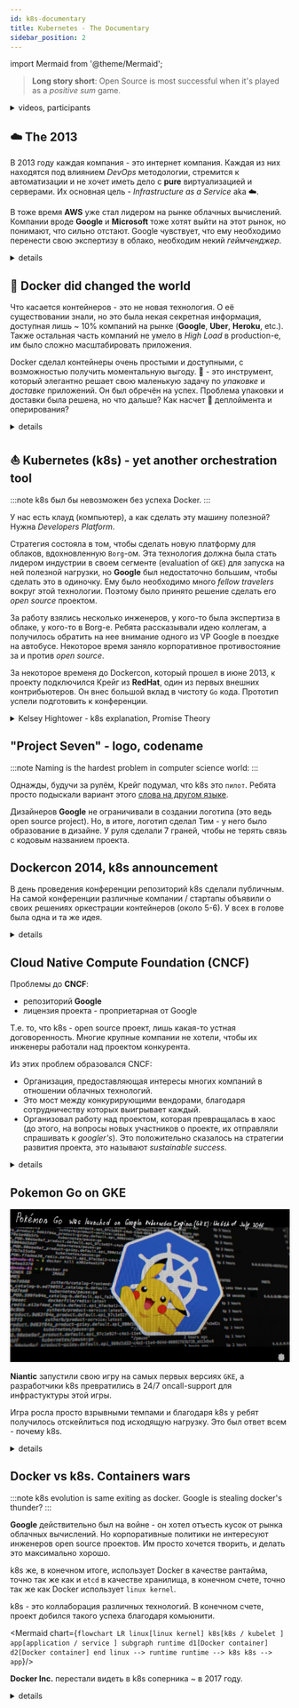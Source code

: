 ```yaml
---
id: k8s-documentary
title: Kubernetes - The Documentary
sidebar_position: 2
---
```


import Mermaid from '@theme/Mermaid';

> **Long story short**: Open Source is most successful when it's played as a *positive sum* game.

<details>
<summary>videos, participants </summary>

<div class="video-wrapper">
  <iframe  height="540" frameborder="0" allowfullscreen width="100%" src="https://www.youtube.com/embed/BE77h7dmoQU" frameborder="0" allowfullscreen></iframe>
</div>

<div class="video-wrapper">
  <iframe  height="540" frameborder="0" allowfullscreen width="100%" src="https://www.youtube.com/embed/318elIq37PE" frameborder="0" allowfullscreen></iframe>
</div>

- [Brendan Burns](https://www.linkedin.com/in/brendan-burns-487aa590/) - Corporate Vice President at Microsoft
- [Brian Grant](https://www.linkedin.com/in/bgrant0607/) - Distinguished Engineer at Google
- [Craig McLuckie](https://www.linkedin.com/in/craigmcluckie/) - VP R&D VMware
- [Joe Beda](https://www.linkedin.com/in/jbeda/) - Principal Engineer VMware
- [Tim Hockin](https://www.linkedin.com/in/tim-hockin-6501072/) - Principal SW Engineer, k8s, GKE, GCP
- [Ville Aikas](https://www.linkedin.com/in/villeaikas/) - Founder at Chainguard

:::caution "from author"
Немного непонятно кто действительно стоял у самых истоков k8s, в документальном фильме Брайан [говорит](https://youtu.be/BE77h7dmoQU?t=976), что это были Брендон, Джо и Вилли. В [wiki](https://ru.wikipedia.org/wiki/k8s) - Брендон, Джо и Крейг. Кажется, что проще присвоить это достижения всем инженерам :point_up: и это не будет неправдой.
:::

- [Arnaud Porterie](https://www.linkedin.com/in/aporterie/) - ex Docker Inc Core Engineer
- [Chris Aniszczyk](https://www.linkedin.com/in/caniszczyk/) - CTO CNCF
- [Clayton Coleman](https://www.linkedin.com/in/claytoncoleman/) - Senior Distinguished Engineer at Red Hat
- [Eric Brewer](https://www.linkedin.com/in/eric-brewer-1031254/) | [wiki](https://en.wikipedia.org/wiki/Eric_Brewer_(scientist)) - VP Infrastructure & Google Fellow, Professor at UC Berkeley.
- Kelsey Hightower | [twitter](https://twitter.com/kelseyhightower/status/483644084821557250) - Stuff Developer Advocate, GCP
- [Chen Goldberg](https://www.linkedin.com/in/goldbergchen/) - Vice President Of Engineering at Google
- Solomon Hykes - Docker Inc. Founder and CTO
- and many others ...

</details>

## :cloud: The 2013

В 2013 году каждая компания - это интернет компания. Каждая из них находятся под влиянием *DevOps* методологии, стремится к автоматизации и не хочет иметь дело с **pure** виртуализацией и серверами. Их основная цель - *Infrastructure as a Service* aka :cloud:.

В тоже время **AWS** уже стал лидером на рынке облачных вычислений. Компании вроде **Google** и **Microsoft** тоже хотят выйти на этот рынок, но понимают, что сильно отстают. Google чувствует, что ему необходимо перенести свою экспертизу в облако, необходим некий *геймченджер*.

<details>
<summary>details</summary>

:::note
Gartner - исследовательская и консалтинговая компания, специализирующаяся на рынках информационных технологий. Прочитать об их деятельности и об **Magic Quadrant(MQ)** можно [тут](https://ru.wikipedia.org/wiki/Gartner).
:::

| YY | top3 | MQ |
| ---- | ---- | --- |
| [2013](https://cloudmania2013.com/2013/08/29/gartner-iaas-magic-quadrant-2013/) | AWS,CSC,nil | <img src="https://cloudmania2013.files.wordpress.com/2013/08/gartner-mq.png" width="300" height="300" /> |
| [2015](https://cloudmania2013.com/2015/05/27/gartner-iaas-magic-quadrant-2015/) | AWS,Azure,nil | <img src="https://cloudmania2013.files.wordpress.com/2015/05/mq-iaas-2015.png?w=600&h=600 " width="300" height="300" /> |
| [2017](https://www.51sec.org/2018/08/11/gartner-magic-quadrant-for-cloud-infrastructure-as-a-service-worldwide-2017-2016-2015-2014-2013-2012/) | AWS,Azure,GCP | <img src="https://www.51sec.org/ezoimgfmt/regmedia.co.uk/2017/06/18/gartner_iaas_mq_june_2017.png?x=648&y=648&infer_y=1&is-pending-load=1&ezimgfmt=rs:400x400/rscb11/ng:webp/ngcb11" width="300" height="300" /> |
| [2021](https://www.gartner.com/doc/reprints?id=1-271OE4VR&ct=210802&st=sb)| AWS,Azure,GCP|  <img src="https://www.gartner.com/resources/736300/736363/Figure_1_Magic_Quadrant_for_Cloud_Infrastructure_and_Platform_Services.png?reprintKey=1-271OE4VR" width="300" height="300" /> |

**k8s as a Service**:

|Vendor|Service|Release|
|AWS|Elastic k8s Service (EKS)|June 2018|
|Azure|Azure k8s Service (AKS)|June 2018|
|GCP|Google k8s Engine (GKE) |~ summer 2015|

</details>

## :whale: Docker did changed the world

Что касается контейнеров - это не новая технология. О её существовании знали, но это была некая секретная информация, доступная лишь ~ 10% компаний на рынке (**Google**, **Uber**, **Heroku**, etc.). Также остальная часть компаний не умело в *High Load* в production-е, им было сложно масштабировать приложения.

Docker сделал контейнеры очень простыми и доступными, с возможностью получить моментальную выгоду. :whale: - это инструмент, который элегантно решает свою маленькую задачу по *упаковке* и *доставке* приложений. Он был обречён на успех. Проблема упаковки и доставки была решена, но что дальше? Как насчет :rocket: деплоймента и оперирования?

<details>
<summary>details</summary>

:::note
- Docker bridging gap between **Dev** and **Ops**
- Ты можешь заниматься приложением и не париться про окружению, запустить приложение локально, в ДЦ, в облаке.
:::

<div class="video-wrapper">
  <iframe  height="540" frameborder="0" allowfullscreen width="100%" src="https://www.youtube.com/embed/3N3n9FzebAA" frameborder="0" allowfullscreen></iframe>
</div>

</details>

## :boat: Kubernetes (k8s) - yet another orchestration tool

:::note
k8s был бы невозможен без успеха Docker.
:::

У нас есть клауд (компьютер), а как сделать эту машину полезной? Нужна *Developers Platform*.

Стратегия состояла в том, чтобы сделать новую платформу для облаков, вдохновленную `Borg`-ом.
Эта технология должна была стать лидером индустрии в своем сегменте (evaluation of `GKE`) для запуска на ней полезной нагрузки, но **Google** был недостаточно большим, чтобы сделать это в одиночку. Ему было необходимо много *fellow travelers* вокруг этой технологии. Поэтому было принято решение сделать его *open source* проектом.

За работу взялись несколько инженеров, у кого-то была экспертиза в облаке, у кого-то в Borg-е. Ребята рассказывали идею коллегам, а получилось обратить на нее внимание одного из VP Google в поездке на автобусе. Некоторое время заняло корпоративное противостояние за и против *open source*.

За некоторое временя до Dockercon, который прошел в июне 2013, к проекту подключился Крейг из **RedHat**, один из первых внешних контрибьютеров. Он внес большой вклад в чистоту `Go` кода. Прототип успели подготовить к конференции.

<details>
<summary>Kelsey Hightower - k8s explanation, Promise Theory</summary>

Давайте представим, что приближаются праздники, и вы хотите отправить подарок близкому человеку. Вы приходите на почту, говорите, что хотите отправить вещи. Вам скажут, что смогут доставить вещи, но в таком виде их можно потерять. Мы не хотим потерять книги, драгоценности или деньги. Поэтому нам нужно положить их в коробку. Расширим аналогию и представим просто конверт. Стоимость отправки конверта из пункта `A` в пункт `Б` будет зависеть от разных факторов: размера, веса и т.д. Но что бы вы ни положили в конверт - почте это не важно.

Ключ к доставке - указание адресата. Как он будет доставлен, с какими сложностями почта может столкнуться при доставке - вас не интересует. Почта абстрагирует вас от этих проблем. Вы просто даёте конверт, говорите адрес, платите деньги и они вам обещают, что доставят его в течении 2-3 дней. Машина может сломаться, доставщик может заболеть, что у годно может случиться, но они обещают, что доставят его за 2-3 дня. Как они это будут делать - не важно. Это `Promise theory`.

Задача k8s-а - убедиться, что приложение работает. Точно так же, как задача почты убедиться, что письмо продолжает следовать к пункту назначения. k8s - абстракция над инфрастуктурой. Разработчикам нужно упаковать свое приложение в коробку, дать адрес, и если они могут позволить себе доставку - приложение будет запущено.

</details>

## "Project Seven" - logo, codename 

:::note
Naming is the hardest problem in computer science world:
:::

Однажды, будучи за рулём, Крейг подумал, что k8s это `пилот`. Ребята просто подыскали вариант этого [слова на другом языке](https://en.wiktionary.org/wiki/%CE%BA%CF%85%CE%B2%CE%B5%CF%81%CE%BD%CE%AE%CF%84%CE%B7%CF%82).

Дизайнеров **Google** не ограничивали в создании логотипа (это ведь open source project). Но, в итоге, логотип сделал Тим - у него было образование в дизайне. У руля сделали 7 граней, чтобы не терять связь с кодовым названием проекта.

## Dockercon 2014, k8s announcement

В день проведения конференции репозиторий k8s сделали публичным. На самой конференции различные компании / стартапы объявили о своих решениях оркестрации контейнеров (около 5-6).
У всех в голове была одна и та же идея.

<details>

<summary>details</summary>

|tool|company|
|----|-------|
|Mesos|RedHat|
|Docker Swarm|Docker Inc.|
|Tupperware|Facebook|
|k8s|Google|

> Хорошая [статья на habr](https://habr.com/ru/company/vk/blog/543232/) по системам оркестрации.

---

Это очень интересно посмотреть, даже если вы отлично знаете k8s. В этой презентации я нашел лучшее объяснение того, что такое `Pod`

<div class="video-wrapper">
  <iframe  height="540" frameborder="0" allowfullscreen width="100%" src="https://www.youtube.com/embed/YrxnVKZeqK8" frameborder="0" allowfullscreen></iframe>
</div>

</details>

## Cloud Native Compute Foundation (CNCF)

Проблемы до **CNCF**:
- репозиторий **Google**
- лицензия проекта - проприетарная от Google

Т.е. то, что k8s - open source проект, лишь какая-то устная договоренность. Многие крупные компании не хотели, чтобы их инженеры работали над проектом конкурента.

Из этих проблем образовался CNCF:
- Организация, предоставляющая интересы многих компаний в отношении облачных технологий.
- Это мост между конкурирующими вендорами, благодаря сотрудничеству которых выигрывает каждый.
- Организовал работу над проектом, которая превращалась в хаос (до этого, на вопросы новых участников о проекте, их отправляли спрашивать к *googler's*). Это положительно сказалось на стратегии развития проекта, это называют *sustainable success*.

<details>
<summary>details</summary>

:::note
Если бы у k8s и Mesos было свое мнение - они бы нашли, что создавать вместе, например storage для контейнера или будущий StatefulSet.
:::

Примерно в это время, инженер Келси Хайтауэр активно помогал другим участникам индустрии разобраться с вопросом: "Что такое k8s"? Это заметили и его пригласили в Google на позицию Developer Advocate. Таким образом Келси стал *голосом* проекта.

</details>

## Pokemon Go on GKE

![img](../../../static/pokemongo.jpg)

**Niantic** запустили свою игру на самых первых версиях `GKE`, а разработчики k8s превратились в 24/7 oncall-support для инфрастуктуры этой игры.

Игра росла просто взрывными темпами и благодаря k8s у ребят получилось отскейлиться под исходящую нагрузку. Это был ответ всем - почему k8s.

<details>
<summary>details</summary>

:::note
*Chen Goldberg*: In my head all I was thinking was "Please stop playing! We are not ready for that!" But what was actually amazing is that we were actually ready for that.
:::

<div class="video-wrapper">
  <iframe  height="540" frameborder="0" allowfullscreen width="100%" src="https://www.youtube.com/embed/YG7GXjZ8En4" frameborder="0" allowfullscreen></iframe>
</div>

</details>

## Docker vs k8s. Containers wars

:::note
k8s evolution is same exiting as docker. Google is stealing docker's thunder?
:::

**Google** действительно был на войне - он хотел отъесть кусок от рынка облачных вычислений.
Но корпоративные политики не интересуют инженеров open source проектов. Им просто хочется творить, и делать это максимально хорошо.

k8s же, в конечном итоге, использует Docker в качестве рантайма, точно так же как и `etcd` в качестве хранилища, в конечном счете, точно так же как Docker использует `linux kernel`. 

k8s - это коллаборация различных технологий. В конечном счете, проект добился такого успеха благодаря комьюнити.

<Mermaid chart={`
  flowchart LR
    linux[linux kernel]
    k8s[k8s / kubelet ]
    app[application / service ]
    subgraph runtime
        d1[Docker container]
        d2[Docker container]
    end
    linux --> runtime
    runtime --> k8s
    k8s --> app
`}/>

**Docker Inc.** перестали видеть в k8s соперника ~ в 2017 году.

<details>
<summary>details</summary>

:::info
- *Tim Hockin*:People like drama. World Love Drama.
- *Arnaud Porterie*: Everyone want's to own the user experience. Everyone wants to be on top of the value chain. Who own the mindset of the engineers - this is very value is.
- *Kelsey Hightower*: Whatever war people were fighting there was nothing to actually fight.
- *Solomon Hykes*: I don't really think of k8s a competitor or a problem. 

<div class="video-wrapper">
  <iframe  height="540" frameborder="0" allowfullscreen width="100%" src="https://www.youtube.com/embed/UdWw-xhxpB0" frameborder="0" allowfullscreen></iframe>
</div>
:::

</details>
